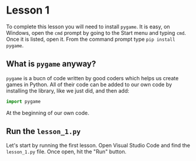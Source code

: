 # Lesson 1

To complete this lesson you will need to install `pygame`.  It is easy, on Windows, open the `cmd` prompt by going to the Start menu and typing `cmd`.  Once it is listed, open it.  From the command prompt type `pip install pygame`.

## What is `pygame` anyway?
`pygame` is a bucn of code written by good coders which helps us create games in Python.  All of their code can be added to our own code by installing the library, like we just did, and then add:

```python
import pygame
```

At the beginning of our own code.

## Run the `lesson_1.py`
Let's start by running the first lesson.  Open Visual Studio Code and find the `lesson_1.py` file.  Once open, hit the "Run" button.
